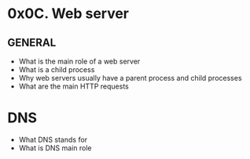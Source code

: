 # 0x0C. Web server

## GENERAL

- What is the main role of a web server
- What is a child process
- Why web servers usually have a parent process and child processes
- What are the main HTTP requests

#	DNS
- What DNS stands for
- What is DNS main role
